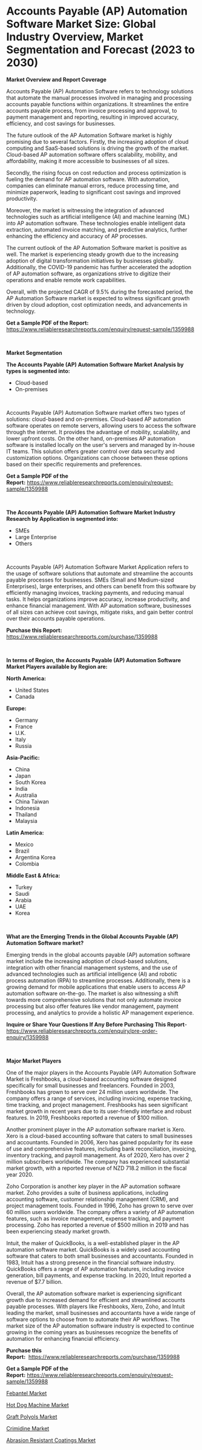 <p><h1>Accounts Payable (AP) Automation Software Market Size: Global Industry Overview, Market Segmentation and Forecast (2023 to 2030)</h1></p><p><strong>Market Overview and Report Coverage</strong></p>
<p><p>Accounts Payable (AP) Automation Software refers to technology solutions that automate the manual processes involved in managing and processing accounts payable functions within organizations. It streamlines the entire accounts payable process, from invoice processing and approval, to payment management and reporting, resulting in improved accuracy, efficiency, and cost savings for businesses.</p><p>The future outlook of the AP Automation Software market is highly promising due to several factors. Firstly, the increasing adoption of cloud computing and SaaS-based solutions is driving the growth of the market. Cloud-based AP automation software offers scalability, mobility, and affordability, making it more accessible to businesses of all sizes.</p><p>Secondly, the rising focus on cost reduction and process optimization is fueling the demand for AP automation software. With automation, companies can eliminate manual errors, reduce processing time, and minimize paperwork, leading to significant cost savings and improved productivity.</p><p>Moreover, the market is witnessing the integration of advanced technologies such as artificial intelligence (AI) and machine learning (ML) into AP automation software. These technologies enable intelligent data extraction, automated invoice matching, and predictive analytics, further enhancing the efficiency and accuracy of AP processes.</p><p>The current outlook of the AP Automation Software market is positive as well. The market is experiencing steady growth due to the increasing adoption of digital transformation initiatives by businesses globally. Additionally, the COVID-19 pandemic has further accelerated the adoption of AP automation software, as organizations strive to digitize their operations and enable remote work capabilities.</p><p>Overall, with the projected CAGR of 9.5% during the forecasted period, the AP Automation Software market is expected to witness significant growth driven by cloud adoption, cost optimization needs, and advancements in technology.</p></p>
<p><strong>Get a Sample PDF of the Report:</strong> <a href="https://www.reliableresearchreports.com/enquiry/request-sample/1359988">https://www.reliableresearchreports.com/enquiry/request-sample/1359988</a></p>
<p>&nbsp;</p>
<p><strong>Market Segmentation</strong></p>
<p><strong>The Accounts Payable (AP) Automation Software Market Analysis by types is segmented into:</strong></p>
<p><ul><li>Cloud-based</li><li>On-premises</li></ul></p>
<p>&nbsp;</p>
<p><p>Accounts Payable (AP) Automation Software market offers two types of solutions: cloud-based and on-premises. Cloud-based AP automation software operates on remote servers, allowing users to access the software through the internet. It provides the advantage of mobility, scalability, and lower upfront costs. On the other hand, on-premises AP automation software is installed locally on the user's servers and managed by in-house IT teams. This solution offers greater control over data security and customization options. Organizations can choose between these options based on their specific requirements and preferences.</p></p>
<p><strong>Get a Sample PDF of the Report:</strong>&nbsp;<a href="https://www.reliableresearchreports.com/enquiry/request-sample/1359988">https://www.reliableresearchreports.com/enquiry/request-sample/1359988</a></p>
<p>&nbsp;</p>
<p><strong>The Accounts Payable (AP) Automation Software Market Industry Research by Application is segmented into:</strong></p>
<p><ul><li>SMEs</li><li>Large Enterprise</li><li>Others</li></ul></p>
<p>&nbsp;</p>
<p><p>Accounts Payable (AP) Automation Software Market Application refers to the usage of software solutions that automate and streamline the accounts payable processes for businesses. SMEs (Small and Medium-sized Enterprises), large enterprises, and others can benefit from this software by efficiently managing invoices, tracking payments, and reducing manual tasks. It helps organizations improve accuracy, increase productivity, and enhance financial management. With AP automation software, businesses of all sizes can achieve cost savings, mitigate risks, and gain better control over their accounts payable operations.</p></p>
<p><strong>Purchase this Report:</strong>&nbsp; <a href="https://www.reliableresearchreports.com/purchase/1359988">https://www.reliableresearchreports.com/purchase/1359988</a></p>
<p>&nbsp;</p>
<p><strong>In terms of Region, the Accounts Payable (AP) Automation Software Market Players available by Region are:</strong></p>
<p>
    <p> <strong> North America: </strong>
        <ul>
            <li>United States</li>
            <li>Canada</li>
        </ul>
        </p> 
    <p> <strong> Europe: </strong>
        <ul>
            <li>Germany</li>
            <li>France</li>
            <li>U.K.</li>
            <li>Italy</li>
            <li>Russia</li>
        </ul>
        </p> 
    <p> <strong> Asia-Pacific: </strong>
        <ul>
            <li>China</li>
            <li>Japan</li>
            <li>South Korea</li>
            <li>India</li>
            <li>Australia</li>
            <li>China Taiwan</li>
            <li>Indonesia</li>
            <li>Thailand</li>
            <li>Malaysia</li>
        </ul>
        </p> 
    <p> <strong> Latin America: </strong>
        <ul>
            <li>Mexico</li>
            <li>Brazil</li>
            <li>Argentina Korea</li>
            <li>Colombia</li>
        </ul>
        </p> 
    <p> <strong> Middle East & Africa: </strong>
        <ul>
            <li>Turkey</li>
            <li>Saudi</li>
            <li>Arabia</li>
            <li>UAE</li>
            <li>Korea</li>
        </ul>
    </p>
    </p>
<p>&nbsp;</p>
<p><strong>What are the Emerging Trends in the Global Accounts Payable (AP) Automation Software market?</strong></p>
<p><p>Emerging trends in the global accounts payable (AP) automation software market include the increasing adoption of cloud-based solutions, integration with other financial management systems, and the use of advanced technologies such as artificial intelligence (AI) and robotic process automation (RPA) to streamline processes. Additionally, there is a growing demand for mobile applications that enable users to access AP automation software on-the-go. The market is also witnessing a shift towards more comprehensive solutions that not only automate invoice processing but also offer features like vendor management, payment processing, and analytics to provide a holistic AP management experience.</p></p>
<p><strong>Inquire or Share Your Questions If Any Before Purchasing This Report</strong>- <a href="https://www.reliableresearchreports.com/enquiry/pre-order-enquiry/1359988">https://www.reliableresearchreports.com/enquiry/pre-order-enquiry/1359988</a></p>
<p>&nbsp;</p>
<p><strong>Major Market Players</strong></p>
<p><p>One of the major players in the Accounts Payable (AP) Automation Software Market is Freshbooks, a cloud-based accounting software designed specifically for small businesses and freelancers. Founded in 2003, Freshbooks has grown to serve over 24 million users worldwide. The company offers a range of services, including invoicing, expense tracking, time tracking, and project management. Freshbooks has seen significant market growth in recent years due to its user-friendly interface and robust features. In 2019, Freshbooks reported a revenue of $100 million.</p><p>Another prominent player in the AP automation software market is Xero. Xero is a cloud-based accounting software that caters to small businesses and accountants. Founded in 2006, Xero has gained popularity for its ease of use and comprehensive features, including bank reconciliation, invoicing, inventory tracking, and payroll management. As of 2020, Xero has over 2 million subscribers worldwide. The company has experienced substantial market growth, with a reported revenue of NZD 718.2 million in the fiscal year 2020.</p><p>Zoho Corporation is another key player in the AP automation software market. Zoho provides a suite of business applications, including accounting software, customer relationship management (CRM), and project management tools. Founded in 1996, Zoho has grown to serve over 60 million users worldwide. The company offers a variety of AP automation features, such as invoice management, expense tracking, and payment processing. Zoho has reported a revenue of $500 million in 2019 and has been experiencing steady market growth.</p><p>Intuit, the maker of QuickBooks, is a well-established player in the AP automation software market. QuickBooks is a widely used accounting software that caters to both small businesses and accountants. Founded in 1983, Intuit has a strong presence in the financial software industry. QuickBooks offers a range of AP automation features, including invoice generation, bill payments, and expense tracking. In 2020, Intuit reported a revenue of $7.7 billion.</p><p>Overall, the AP automation software market is experiencing significant growth due to increased demand for efficient and streamlined accounts payable processes. With players like Freshbooks, Xero, Zoho, and Intuit leading the market, small businesses and accountants have a wide range of software options to choose from to automate their AP workflows. The market size of the AP automation software industry is expected to continue growing in the coming years as businesses recognize the benefits of automation for enhancing financial efficiency.</p></p>
<p><strong>Purchase this Report:</strong>&nbsp;&nbsp;<a href="https://www.reliableresearchreports.com/purchase/1359988">https://www.reliableresearchreports.com/purchase/1359988</a></p>
<p></p>
<p><strong>Get a Sample PDF of the Report:</strong>&nbsp;<a href="https://www.reliableresearchreports.com/enquiry/request-sample/1359988">https://www.reliableresearchreports.com/enquiry/request-sample/1359988</a></p>
<p><p><a href="https://www.linkedin.com/pulse/febantel-market-research-report-provides-thorough-industry-xky6e/">Febantel Market</a></p><p><a href="https://www.linkedin.com/pulse/hot-dog-machine-market-research-report-unlocks-analysis-fzxhe/">Hot Dog Machine Market</a></p><p><a href="https://medium.com/@ryansai15420/graft-polyols-market-size-growth-forecast-2023-2030-31da704775a6">Graft Polyols Market</a></p><p><a href="https://www.linkedin.com/pulse/crimidine-market-challenges-opportunities-growth-drivers-hla7e/">Crimidine Market</a></p><p><a href="https://medium.com/@abdulkazi7580/abrasion-resistant-coatings-market-size-growth-forecast-2023-2030-362d3a264a9a">Abrasion Resistant Coatings Market</a></p></p>